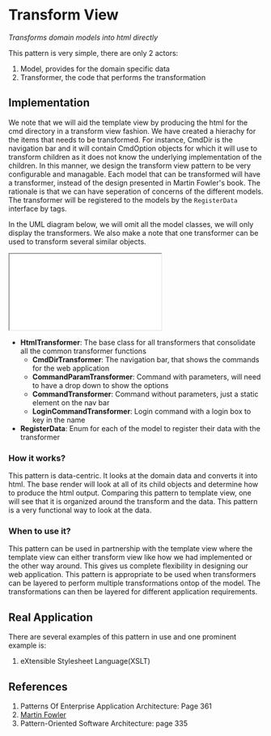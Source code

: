 # Transform View

*Transforms domain models into html directly*

This pattern is very simple, there are only 2 actors:

1. Model, provides for the domain specific data
1. Transformer, the code that performs the transformation

## Implementation 

We note that we will aid the template view by producing the html for the cmd directory in a transform view fashion. We have created a hierachy for the items that needs to be transformed. For instance, CmdDir is the navigation bar and it will contain CmdOption objects for which it will use to transform children as it does not know the underlying implementation of the children. In this manner, we design the transform view pattern to be very configurable and managable. Each model that can be transformed will have a transformer, instead of the design presented in Martin Fowler's book. The rationale is that we can have seperation of concerns of the different models. The transformer will be registered to the models by the `RegisterData` interface by tags.

In the UML diagram below, we will omit all the model classes, we will only display the transformers. We also make a note that one transformer can be used to transform several similar objects.

<iframe src="uml/transform"></iframe>

* **HtmlTransformer**: The base class for all transformers that consolidate all the common transformer functions
	* **CmdDirTransformer**: The navigation bar, that shows the commands for the web application
	* **CommandParamTransformer**: Command with parameters, will need to have a drop down to show the options
	* **CommandTransformer**: Command without parameters, just a static element on the nav bar
	* **LoginCommandTransformer**: Login command with a login box to key in the name
* **RegisterData**: Enum for each of the model to register their data with the transformer

### How it works?

This pattern is data-centric. It looks at the domain data and converts it into html. The base render will look at all of its child objects and determine how to produce the html output. Comparing this pattern to template view, one will see that it is organized around the transform and the data. This pattern is a very functional way to look at the data.

### When to use it?

This pattern can be used in partnership with the template view where the template view can either transform view like how we had implemented or the other way around. This gives us complete flexibility in designing our web application. This pattern is appropriate to be used when transformers can be layered to perform multiple transformations ontop of the model. The transformations can then be layered for different application requirements.

## Real Application

There are several examples of this pattern in use and one prominent example is:

1. eXtensible Stylesheet Language(XSLT)

## References

1. Patterns Of Enterprise Application Architecture: Page 361
1. [Martin Fowler](https://martinfowler.com/eaaCatalog/transformView.html)
1. Pattern-Oriented Software Architecture: page 335
